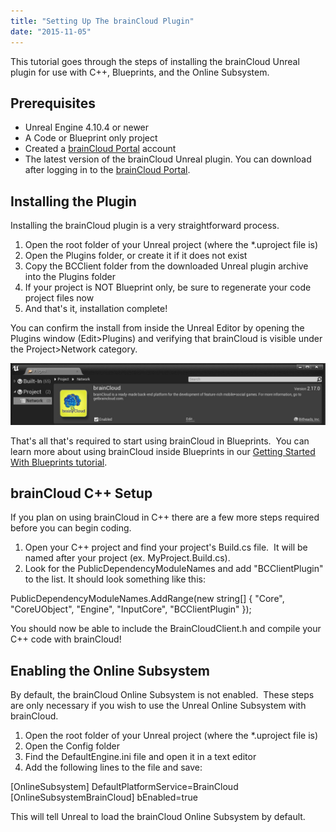 ```yaml
---
title: "Setting Up The brainCloud Plugin"
date: "2015-11-05"
---
```


This tutorial goes through the steps of installing the brainCloud Unreal plugin for use with C++, Blueprints, and the Online Subsystem.

## Prerequisites

- Unreal Engine 4.10.4 or newer
- A Code or Blueprint only project
- Created a [brainCloud Portal](https://sharedprod.braincloudservers.com/) account
- The latest version of the brainCloud Unreal plugin. You can download after logging in to the [brainCloud Portal](https://sharedprod.braincloudservers.com/).

## Installing the Plugin

Installing the brainCloud plugin is a very straightforward process.

1. Open the root folder of your Unreal project (where the \*.uproject file is)
2. Open the Plugins folder, or create it if it does not exist
3. Copy the BCClient folder from the downloaded Unreal plugin archive into the Plugins folder
4. If your project is NOT Blueprint only, be sure to regenerate your code project files now
5. And that's it, installation complete!

You can confirm the install from inside the Unreal Editor by opening the Plugins window (Edit>Plugins) and verifying that brainCloud is visible under the Project>Network category.

[![unreal_plugin](images/unreal_plugin.jpg)](images/unreal_plugin.jpg)

That's all that's required to start using brainCloud in Blueprints.  You can learn more about using brainCloud inside Blueprints in our [Getting Started With Blueprints tutorial](/learn/sdk-tutorials/unreal-tutorials/getting-started-with-blueprints/).

## brainCloud C++ Setup

If you plan on using brainCloud in C++ there are a few more steps required before you can begin coding.

1. Open your C++ project and find your project's Build.cs file.  It will be named after your project (ex. MyProject.Build.cs).
2. Look for the PublicDependencyModuleNames and add "BCClientPlugin" to the list. It should look something like this:

PublicDependencyModuleNames.AddRange(new string\[\] { "Core", "CoreUObject", "Engine", "InputCore", "BCClientPlugin" });

You should now be able to include the BrainCloudClient.h and compile your C++ code with brainCloud!

## Enabling the Online Subsystem

By default, the brainCloud Online Subsystem is not enabled.  These steps are only necessary if you wish to use the Unreal Online Subsystem with brainCloud.

1. Open the root folder of your Unreal project (where the \*.uproject file is)
2. Open the Config folder
3. Find the DefaultEngine.ini file and open it in a text editor
4. Add the following lines to the file and save:

\[OnlineSubsystem\]
DefaultPlatformService=BrainCloud
\[OnlineSubsystemBrainCloud\]
bEnabled=true

This will tell Unreal to load the brainCloud Online Subsystem by default.
